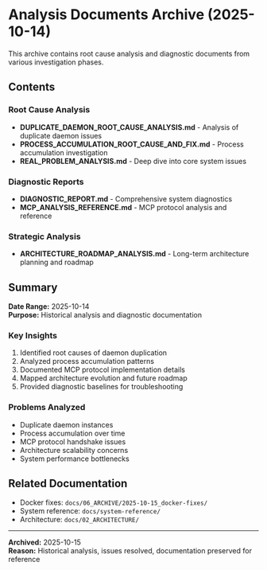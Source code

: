# Analysis Documents Archive (2025-10-14)

This archive contains root cause analysis and diagnostic documents from various investigation phases.

## Contents

### Root Cause Analysis
- **DUPLICATE_DAEMON_ROOT_CAUSE_ANALYSIS.md** - Analysis of duplicate daemon issues
- **PROCESS_ACCUMULATION_ROOT_CAUSE_AND_FIX.md** - Process accumulation investigation
- **REAL_PROBLEM_ANALYSIS.md** - Deep dive into core system issues

### Diagnostic Reports
- **DIAGNOSTIC_REPORT.md** - Comprehensive system diagnostics
- **MCP_ANALYSIS_REFERENCE.md** - MCP protocol analysis and reference

### Strategic Analysis
- **ARCHITECTURE_ROADMAP_ANALYSIS.md** - Long-term architecture planning and roadmap

## Summary

**Date Range:** 2025-10-14  
**Purpose:** Historical analysis and diagnostic documentation

### Key Insights
1. Identified root causes of daemon duplication
2. Analyzed process accumulation patterns
3. Documented MCP protocol implementation details
4. Mapped architecture evolution and future roadmap
5. Provided diagnostic baselines for troubleshooting

### Problems Analyzed
- Duplicate daemon instances
- Process accumulation over time
- MCP protocol handshake issues
- Architecture scalability concerns
- System performance bottlenecks

## Related Documentation
- Docker fixes: `docs/06_ARCHIVE/2025-10-15_docker-fixes/`
- System reference: `docs/system-reference/`
- Architecture: `docs/02_ARCHITECTURE/`

---
**Archived:** 2025-10-15  
**Reason:** Historical analysis, issues resolved, documentation preserved for reference

